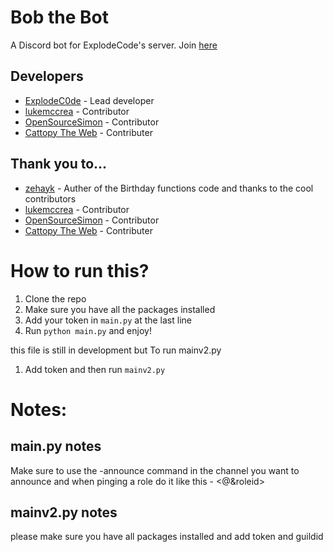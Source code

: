 # Bob the Bot
A Discord bot for ExplodeCode's server. Join [here](https://discord.gg/jWS24SryVx)

## Developers

- [ExplodeC0de](https://github.com/ExplodeC0de) - Lead developer
- [lukemccrea](https://github.com/lukemccrea) - Contributor
- [OpenSourceSimon](https://github.com/OpenSourceSimon) - Contributor
- [Cattopy The Web](https://github.com/MesVisiDraugai) - Contributer

## Thank you to...
- [zehayk](https://github.com/zehayk) - Auther of the Birthday functions code
and thanks to the cool contributors
- [lukemccrea](https://github.com/lukemccrea) - Contributor
- [OpenSourceSimon](https://github.com/OpenSourceSimon) - Contributor
- [Cattopy The Web](https://github.com/MesVisiDraugai) - Contributer


# How to run this?
1. Clone the repo
2. Make sure you have all the packages installed
3. Add your token in `main.py` at the last line
4. Run `python main.py` and enjoy!

this file is still in development but To run mainv2.py 
1. Add token and then run `mainv2.py`

# Notes:


## main.py notes

Make sure to use the -announce command in the channel you want to announce and when pinging a role do it like this - <@&roleid>

## mainv2.py notes

please make sure you have all packages installed and add token and guildid

